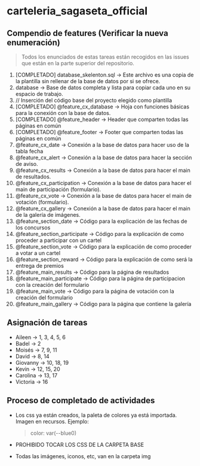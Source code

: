 # carteleria_sagaseta_official

## Compendio de features (Verificar la nueva enumeración)

> Todos los enunciados de estas tareas están recogidos en las issues que están en la parte superior del repositorio.

1. [COMPLETADO] database_skelenton.sql -> Este archivo es una copia de la plantilla sin rellenar de la base de datos por si se ofrece.
2. database -> Base de datos completa y lista para copiar cada uno en su espacio de trabajo.
3. // Inserción del código base del proyecto elegido como plantilla
4. [COMPLETADO] @feature_cx_database -> Hoja con funciones básicas para la conexión con la base de datos.
5. [COMPLETADO] @feature_header -> Header que comparten todas las páginas en común
6. [COMPLETADO] @feature_footer -> Footer que comparten todas las páginas en común
7. @feature_cx_date -> Conexión a la base de datos para hacer uso de la tabla fecha
8. @feature_cx_alert -> Conexión a la base de datos para hacer la sección de aviso.
1. @feature_cx_results -> Conexión a la base de datos para hacer el main de resultados.
1. @feature_cx_participation -> Conexión a la base de datos para hacer el main de participación (formulario).
1. @feature_cx_vote -> Conexión a la base de datos para hacer el main de votación (formulario).
1. @feature_cx_gallery -> Conexión a la base de datos para hacer el main de la galería de imágenes.
1. @feature_section_date -> Código para la explicación de las fechas de los concursos
1. @feature_section_participate -> Código para la explicación de como proceder a participar con un cartel
1. @feature_section_vote -> Código para la explicación de como proceder a votar a un cartel
1. @feature_section_reward -> Código para la explicación de como será la entrega de premios
1. @feature_main_results -> Código para la página de resultados
1. @feature_main_participate -> Código para la página de participacion con la creación del formulario
1. @feature_main_vote -> Código para la página de votación con la creación del formulario
1. @feature_main_gallery -> Código para la página que contiene la galería

## Asignación de tareas

- Aileen -> 1, 3, 4, 5, 6
- Badel -> 2
- Moisés -> 7, 9, 11
- David -> 8, 14
- Giovanny -> 10, 18, 19
- Kevin -> 12, 15, 20
- Carolina -> 13, 17
- Victoria -> 16

## Proceso de completado de actividades

- Los css ya están creados, la paleta de colores ya está importada. Imagen en recursos. Ejemplo:

    > color: var(--blue0)

- PROHIBIDO TOCAR LOS CSS DE LA CARPETA BASE
- Todas las imágenes, iconos, etc, van en la carpeta img
